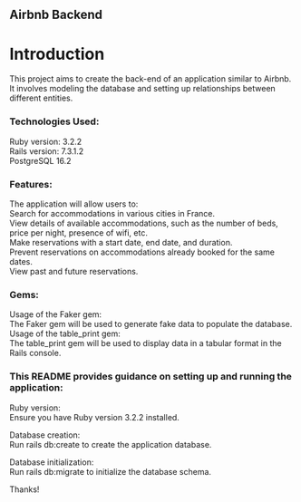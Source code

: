 ## Airbnb Backend

# Introduction

This project aims to create the back-end of an application similar to Airbnb. It involves modeling the database and setting up relationships between different entities.

### Technologies Used:

Ruby version: 3.2.2  
Rails version: 7.3.1.2  
PostgreSQL 16.2

### Features:

The application will allow users to:  
Search for accommodations in various cities in France.  
View details of available accommodations, such as the number of beds, price per night, presence of wifi, etc.  
Make reservations with a start date, end date, and duration.  
Prevent reservations on accommodations already booked for the same dates.  
View past and future reservations.

### Gems:

Usage of the Faker gem:  
The Faker gem will be used to generate fake data to populate the database.  
Usage of the table_print gem:  
The table_print gem will be used to display data in a tabular format in the Rails console.

### This README provides guidance on setting up and running the application:

Ruby version:  
Ensure you have Ruby version 3.2.2 installed.

Database creation:  
Run rails db:create to create the application database.

Database initialization:  
Run rails db:migrate to initialize the database schema.

Thanks!
